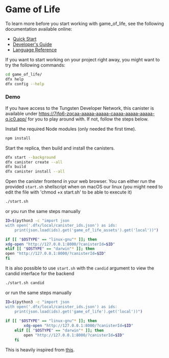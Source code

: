 # Game of Life


To learn more before you start working with game_of_life, see the following documentation available online:

- [Quick Start](https://sdk.dfinity.org/developers-guide/quickstart.html)
- [Developer's Guide](https://sdk.dfinity.org/developers-guide)
- [Language Reference](https://sdk.dfinity.org/language-guide)

If you want to start working on your project right away, you might want to try the following commands:

```bash
cd game_of_life/
dfx help
dfx config --help
```

### Demo

If you have access to the Tungsten Developer Network, this canister is available under https://7ifp6-zqcaa-aaaaa-aaaaa-caaaa-aaaaa-aaaaa-q.ic0.app/ for you to play around with. If not, follow the steps below.

Install the required Node modules (only needed the first time).

```bash
npm install
```

Start the replica, then build and install the canisters.

```bash
dfx start --background
dfx canister create --all
dfx build
dfx canister install --all
```

Open the canister frontend in your web browser.
You can either run the provided `start.sh` shellscript when on macOS our linux
(you might need to edit the file with 'chmod +x start.sh' to be able to execute it)

```bash
./start.sh
```
or you run the same steps manually

```bash
ID=$(python3 -c "import json
with open('.dfx/local/canister_ids.json') as ids:
    print(json.load(ids).get('game_of_life_assets').get('local'))")

if [[ "$OSTYPE" == "linux-gnu"* ]]; then
xdg-open "http://127.0.0.1:8000/?canisterId=$ID"
elif [[ "$OSTYPE" == "darwin"* ]]; then
open "http://127.0.0.1:8000/?canisterId=$ID"
fi
```
It is also possible to use `start.sh` with the  `candid` argument to view the candid interface for the backend

```bash
./start.sh candid
```

or run the same steps manually

```bash
ID=$(python3 -c "import json
with open('.dfx/local/canister_ids.json') as ids:
    print(json.load(ids).get('game_of_life').get('local'))")
    
if [[ "$OSTYPE" == "linux-gnu"* ]]; then
        xdg-open "http://127.0.0.1:8000/?canisterId=$ID"
    elif [[ "$OSTYPE" == "darwin"* ]]; then
        open "http://127.0.0.1:8000/?canisterId=$ID"
    fi
```



This is heavily inspired from [this](https://rustwasm.github.io/docs/book/game-of-life/implementing.html).